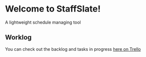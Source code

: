 # Welcome to StaffSlate!
A lightweight schedule managing tool

## Worklog
You can check out the backlog and tasks in progress [here on Trello](https://trello.com/b/Rd987okS/staffslate "StaffSlate Trello Board")
